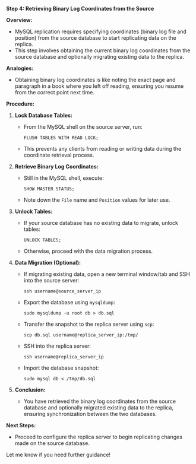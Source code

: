 **Step 4: Retrieving Binary Log Coordinates from the Source**

**Overview:**
- MySQL replication requires specifying coordinates (binary log file and position) from the source database to start replicating data on the replica.
- This step involves obtaining the current binary log coordinates from the source database and optionally migrating existing data to the replica.

**Analogies:**
- Obtaining binary log coordinates is like noting the exact page and paragraph in a book where you left off reading, ensuring you resume from the correct point next time.

**Procedure:**
1. **Lock Database Tables:**
   - From the MySQL shell on the source server, run:
     ```
     FLUSH TABLES WITH READ LOCK;
     ```
   - This prevents any clients from reading or writing data during the coordinate retrieval process.

2. **Retrieve Binary Log Coordinates:**
   - Still in the MySQL shell, execute:
     ```
     SHOW MASTER STATUS;
     ```
   - Note down the `File` name and `Position` values for later use.

3. **Unlock Tables:**
   - If your source database has no existing data to migrate, unlock tables:
     ```
     UNLOCK TABLES;
     ```
   - Otherwise, proceed with the data migration process.

4. **Data Migration (Optional):**
   - If migrating existing data, open a new terminal window/tab and SSH into the source server:
     ```
     ssh username@source_server_ip
     ```
   - Export the database using `mysqldump`:
     ```
     sudo mysqldump -u root db > db.sql
     ```
   - Transfer the snapshot to the replica server using `scp`:
     ```
     scp db.sql username@replica_server_ip:/tmp/
     ```
   - SSH into the replica server:
     ```
     ssh username@replica_server_ip
     ```
   - Import the database snapshot:
     ```
     sudo mysql db < /tmp/db.sql
     ```

5. **Conclusion:**
   - You have retrieved the binary log coordinates from the source database and optionally migrated existing data to the replica, ensuring synchronization between the two databases.

**Next Steps:**
- Proceed to configure the replica server to begin replicating changes made on the source database.

Let me know if you need further guidance!